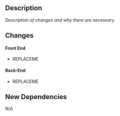 ## Description
_Description of changes and why there are necessary._

## Changes
#### Front End
- REPLACEME
#### Back-End
- REPLACEME

## New Dependencies
N/A
